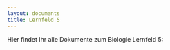 ```yaml
---
layout: documents
title: Lernfeld 5
---
```

Hier findet Ihr alle Dokumente zum Biologie Lernfeld 5:

